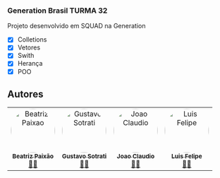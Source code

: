 ### Generation Brasil TURMA 32 

Projeto desenvolvido em SQUAD na Generation

- [x] Colletions
- [x] Vetores
- [x] Swith
- [x] Herança 
- [X] POO

## Autores

<table>
  <tr>
    <td align="center"><a href="https://github.com/biiah-paixao"><img style="border-radius: 50%;" src="https://avatars.githubusercontent.com/u/88353298?v=4" width="100px;" alt="Beatriz Paixao"/><br /><sub><b>Beatriz Paixão </b></sub> <br>👨‍🚀 </a><br/></td>
    <td align="center"><a href="https://github.com/Guzius"><img style="border-radius: 50%;" src="https://avatars.githubusercontent.com/u/89790032?v=4" width="100px;" alt="Gustavo Sotrati"/><br /><sub><b>Gustavo Sotrati </b></sub> <br>👨‍🚀 </a><br/></td> 
    <td align="center"><a href="https://github.com/JohnClaudio"><img style="border-radius: 50%;" src="https://avatars.githubusercontent.com/u/61328786?v=4" width="100px;" alt="Joao Claudio"/><br /><sub><b>Joao Claudio </b></sub> <br>👨‍🚀 </a><br/></td> 
    <td align="center"><a href="https://github.com/luisfsm"><img style="border-radius: 50%;" src="https://avatars.githubusercontent.com/u/42703204?v=4" width="100px;" alt="Luis Felipe"/><br /><sub><b>Luis Felipe </b></sub> <br>👨‍🚀 </a><br/></td> 


  </tr>
  </table>